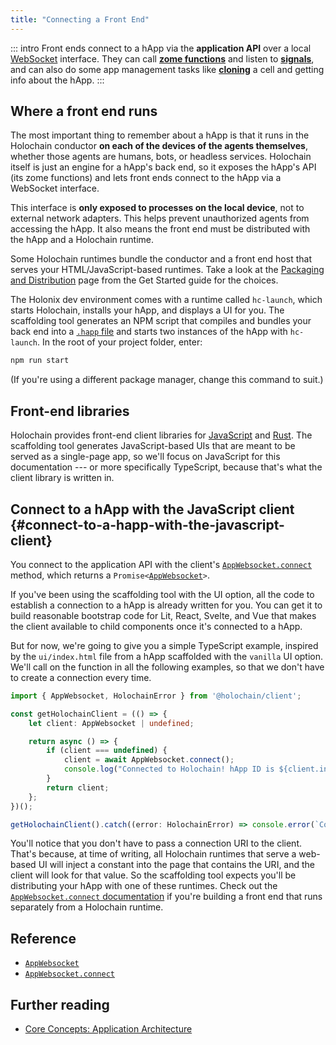 ```yaml
---
title: "Connecting a Front End"
---
```


::: intro
Front ends connect to a hApp via the **application API** over a local [WebSocket](https://en.wikipedia.org/wiki/WebSocket) interface. They can call [**zome functions**](/build/zome-functions/) and listen to [**signals**](/concepts/9_signals/), and can also do some app management tasks like [**cloning**](/build/cloning/) a cell and getting info about the hApp.
:::

## Where a front end runs

The most important thing to remember about a hApp is that it runs in the Holochain conductor **on each of the devices of the agents themselves**, whether those agents are humans, bots, or headless services. Holochain itself is just an engine for a hApp's back end, so it exposes the hApp's API (its zome functions) and lets front ends connect to the hApp via a WebSocket interface.

This interface is **only exposed to processes on the local device**, not to external network adapters. This helps prevent unauthorized agents from accessing the hApp. It also means the front end must be distributed with the hApp and a Holochain runtime.

Some Holochain runtimes bundle the conductor and a front end host that serves your HTML/JavaScript-based runtimes. Take a look at the [Packaging and Distribution](/get-started/4-packaging-and-distribution/) page from the Get Started guide for the choices.

The Holonix dev environment comes with a runtime called `hc-launch`, which starts Holochain, installs your hApp, and displays a UI for you. The scaffolding tool generates an NPM script that compiles and bundles your back end into a [`.happ` file](/build/happs/#package-a-happ-for-distribution) and starts two instances of the hApp with `hc-launch`. In the root of your project folder, enter:

```bash
npm run start
```

(If you're using a different package manager, change this command to suit.)

## Front-end libraries

Holochain provides front-end client libraries for [JavaScript](https://github.com/holochain/holochain-client-js) and [Rust](https://github.com/holochain/holochain-client-rust). The scaffolding tool generates JavaScript-based UIs that are meant to be served as a single-page app, so we'll focus on JavaScript for this documentation --- or more specifically TypeScript, because that's what the client library is written in.

## Connect to a hApp with the JavaScript client {#connect-to-a-happ-with-the-javascript-client}

You connect to the application API with the client's [`AppWebsocket.connect`](https://github.com/holochain/holochain-client-js/blob/main/docs/client.appwebsocket.connect.md) method, which returns a <code>Promise&lt;[AppWebsocket](https://github.com/holochain/holochain-client-js/blob/main/docs/client.appwebsocket.md)&gt;</code>.

If you've been using the scaffolding tool with the UI option, all the code to establish a connection to a hApp is already written for you. You can get it to build reasonable bootstrap code for Lit, React, Svelte, and Vue that makes the client available to child components once it's connected to a hApp.

But for now, we're going to give you a simple TypeScript example, inspired by the `ui/index.html` file from a hApp scaffolded with the `vanilla` UI option. We'll call on the function in all the following examples, so that we don't have to create a connection every time.

```typescript
import { AppWebsocket, HolochainError } from '@holochain/client';

const getHolochainClient = (() => {
    let client: AppWebsocket | undefined;

    return async () => {
        if (client === undefined) {
            client = await AppWebsocket.connect();
            console.log("Connected to Holochain! hApp ID is ${client.installedAppId}");
        }
        return client;
    };
})();

getHolochainClient().catch((error: HolochainError) => console.error(`Connection failure, name ${error.name}, message ${error.message}`));
```

You'll notice that you don't have to pass a connection URI to the client. That's because, at time of writing, all Holochain runtimes that serve a web-based UI will inject a constant into the page that contains the URI, and the client will look for that value. So the scaffolding tool expects you'll be distributing your hApp with one of these runtimes. Check out the [`AppWebsocket.connect` documentation](https://github.com/holochain/holochain-client-js/blob/main/docs/client.appwebsocket.connect.md) if you're building a front end that runs separately from a Holochain runtime.

## Reference

* [`AppWebsocket`](https://github.com/holochain/holochain-client-js/blob/main/docs/client.appwebsocket.md)
* [`AppWebsocket.connect`](https://github.com/holochain/holochain-client-js/blob/main/docs/client.appwebsocket.connect.md)

## Further reading

* [Core Concepts: Application Architecture](/concepts/2_application_architecture/)